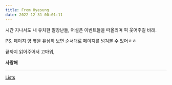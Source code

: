 ```yaml
---
title: From Hyesung
date: 2022-12-31 00:01:11
---
```


시간 지나서도 내 유치한 말장난들, 어설픈 이벤트들을 떠올리며 픽 웃어주길 바래.

PS. 페이지 양 옆을 유심히 보면 순서대로 페이지를 넘겨볼 수 있어ㅎㅎ

끝까지 읽어주어서 고마워,




<strong>사랑해</strong>

---

[Lists](https://hbwithhs.github.io/lists)
